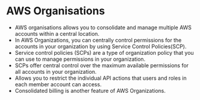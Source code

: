 # AWS Organisations

- AWS organisations allows you to consolidate and manage multiple AWS accounts within a central location.
- In AWS Organizations, you can centrally control permissions for the accounts in your organization by using Service Control Policies(SCP).
- Service control policies (SCPs) are a type of organization policy that you can use to manage permissions in your organization. 
- SCPs offer central control over the maximum available permissions for all accounts in your organization.
- Allows you to restrict the individual API actions that users and roles in each member account can access.
- Consolidated billing is another feature of AWS Organizations.